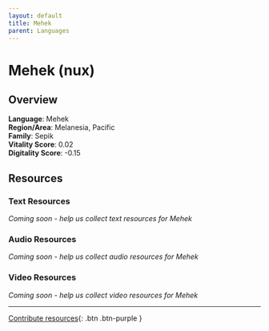 ```yaml
---
layout: default
title: Mehek
parent: Languages
---
```


# Mehek (nux)

## Overview

**Language**: Mehek  
**Region/Area**: Melanesia, Pacific  
**Family**: Sepik  
**Vitality Score**: 0.02  
**Digitality Score**: -0.15  

## Resources

### Text Resources
*Coming soon - help us collect text resources for Mehek*

### Audio Resources
*Coming soon - help us collect audio resources for Mehek*

### Video Resources
*Coming soon - help us collect video resources for Mehek*

---

[Contribute resources](https://fairtrain.github.io/){: .btn .btn-purple }
